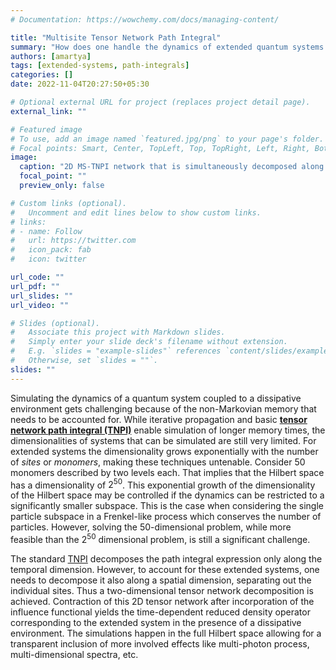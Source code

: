```yaml
---
# Documentation: https://wowchemy.com/docs/managing-content/

title: "Multisite Tensor Network Path Integral"
summary: "How does one handle the dynamics of extended quantum systems interacting with local dissipative media? MS-TNPI provides an answer to this problem by introducing a 2D tensor network decomposition of the path integral expressions."
authors: [amartya]
tags: [extended-systems, path-integrals]
categories: []
date: 2022-11-04T20:27:50+05:30

# Optional external URL for project (replaces project detail page).
external_link: ""

# Featured image
# To use, add an image named `featured.jpg/png` to your page's folder.
# Focal points: Smart, Center, TopLeft, Top, TopRight, Left, Right, BottomLeft, Bottom, BottomRight.
image:
  caption: "2D MS-TNPI network that is simultaneously decomposed along the temporal and spatial axes."
  focal_point: ""
  preview_only: false

# Custom links (optional).
#   Uncomment and edit lines below to show custom links.
# links:
# - name: Follow
#   url: https://twitter.com
#   icon_pack: fab
#   icon: twitter

url_code: ""
url_pdf: ""
url_slides: ""
url_video: ""

# Slides (optional).
#   Associate this project with Markdown slides.
#   Simply enter your slide deck's filename without extension.
#   E.g. `slides = "example-slides"` references `content/slides/example-slides.md`.
#   Otherwise, set `slides = ""`.
slides: ""
---
```


Simulating the dynamics of a quantum system coupled to a dissipative environment gets challenging because of the non-Markovian memory that needs to be accounted for. While iterative propagation and basic [**tensor network path integral (TNPI)**](/project/tensor-network-path-integral) enable simulation of longer memory times, the dimensionalities of systems that can be simulated are still very limited. For extended systems the dimensionality grows exponentially with the number of *sites* or *monomers*, making these techniques untenable. Consider $50$ monomers described by two levels each. That implies that the Hilbert space has a dimensionality of $2^{50}$. This exponential growth of the dimensionality of the Hilbert space may be controlled if the dynamics can be restricted to a significantly smaller subspace. This is the case when considering the single particle subspace in a Frenkel-like process which conserves the number of particles. However, solving the 50-dimensional problem, while more feasible than the $2^{50}$ dimensional problem, is still a significant challenge.

The standard [TNPI](/project/tensor-network-path-integral) decomposes the path integral expression only along the temporal dimension. However, to account for these extended systems, one needs to decompose it also along a spatial dimension, separating out the individual sites. Thus a two-dimensional tensor network decomposition is achieved. Contraction of this 2D tensor network after incorporation of the influence functional yields the time-dependent reduced density operator corresponding to the extended system in the presence of a dissipative environment. The simulations happen in the full Hilbert space allowing for a transparent inclusion of more involved effects like multi-photon process, multi-dimensional spectra, etc. 
